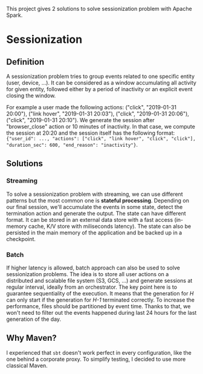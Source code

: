 This project gives 2 solutions to solve sessionization problem with Apache Spark.

# Sessionization 
## Definition
A sessionization problem tries to group events related to one specific entity (user, device, ...). It can be considered as
a window accumulating all activity for given entity, followed either by a period of inactivity or an explicit event 
closing the window.

For example a user made the following actions: ("click", "2019-01-31 20:00"), ("link hover", "2019-01-31 20:03"),
("click", "2019-01-31 20:06"), ("click", "2019-01-31 20:10"). We generate the session after "browser_close" action or 
10 minutes of inactivity. In that case, we compute the session at 20:20 and the session itself has the following format: 
`{"user_id": ..., "actions": ["click", "link hover", "click", "click"], "duration_sec": 600, "end_reason": "inactivity"}`.

## Solutions
### Streaming
To solve a sessionization problem with streaming, we can use different patterns but the most common one is **stateful
processing**. Depending on our final session, we'll accumulate the events in some state, detect the termination action
and generate the output. The state can have different format. It can be stored in an external data store with a fast
access (in-memory cache, K/V store with miliseconds latency). The state can also be persisted in the main memory of the
application and be backed up in a checkpoint.

### Batch
If higher latency is allowed, batch approach can also be used to solve sessionization problems. The idea is to store
all user actions on a distributed and scalable file system (S3, GCS, ...) and generate sessions at regular interval, 
ideally from an orchestrator. The key point here is to guarantee sequentiality of the execution. It means that the
generation for *H* can only start if the generation for *H-1* terminated correctly. To increase the performance, 
files should be partitioned by event time. Thanks to that, we won't need to filter out the events happened during last 
24 hours for the last generation of the day.

## Why Maven?
I experienced that `sbt` doesn't work perfect in every configuration, like the one behind a corporate proxy. To simplify
testing, I decided to use more classical Maven.
